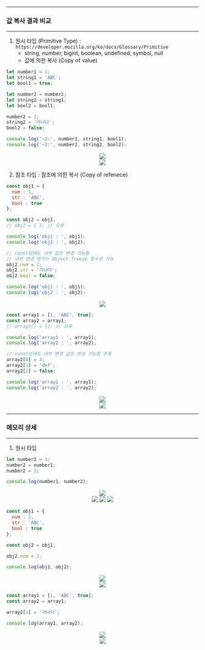 -----
### 값 복사 결과 비교
-----
1. 원시 타입 (Primitive Type) : ```https://developer.mozilla.org/ko/docs/Glossary/Primitive```
   - string, number, bigint, boolean, undefined, symbol, null
   - 값에 의한 복사 (Copy of value)
```js
let number1 = 1;
let string1 = 'ABC';
let bool1 = true;

let number2 = number1;
let string2 = string1;
let bool2 = bool1;

number2 = 2;
string2 = '가나다';
bool2 = false;

console.log('~1:', number1, string1, bool1);
console.log('~2:', number2, string2, bool2);
```
<div align="center">
<img src="https://github.com/sooyounghan/Web/assets/34672301/ab433769-593e-44f8-8fee-785171264748">
</div>

<div align="center">
<img src="https://github.com/sooyounghan/Web/assets/34672301/c97ac2a1-a95e-420d-980a-054f419c6ed3">
</div>


2. 참조 타입 : 참조에 의한 복사 (Copy of refenece)
```js
const obj1 = {
  num : 1,
  str : 'ABC',
  bool : true
};

const obj2 = obj1;
// obj2 = { }; // 오류

console.log('obj1 : ', obj1);
console.log('obj2 : ', obj2);

// const임에도 내부 값은 변경 가능함
// 내부 변경 방지는 Object.freeze 함수로 가능
obj2.num = 2;
obj2.str = '가나다';
obj2.bool = false;

console.log('obj1 : ', obj1);
console.log('obj2 : ', obj2);
```
<div align="center">
<img src="https://github.com/sooyounghan/Web/assets/34672301/ad5f5e87-a56d-4dad-ab71-213be9602ee5">
</div>

```js
const array1 = [1, 'ABC', true];
const array2 = array1;
// array2[] = []; // 오류

console.log('array1 : ', array1);
console.log('array2 : ', array2);

// const임에도 내부 변경 값은 변경 가능함 주목
array2[0] = 3;
array2[1] = 'def';
array2[2] = false;

console.log('array1 : ', array1);
console.log('array2 : ', array2);
```

<div align="center">
<img src="https://github.com/sooyounghan/Web/assets/34672301/e49fc268-2618-4046-a1e7-e75175bdf389">
</div>

<div align="center">
<img src="https://github.com/sooyounghan/Web/assets/34672301/11165fb7-9356-4e65-83cd-ed92598004ac">
</div>

-----
### 메모리 상세
-----
1. 원시 타입
```js
let number1 = 1;
number2 = number1;
number2 = 2;

console.log(number1, number2);
```
<div align="center">
<img src="https://github.com/sooyounghan/Web/assets/34672301/e97a6e5f-4dde-4dd2-9326-f7502af8bb50">
</div>

<div align="center">
<img src="https://github.com/sooyounghan/Web/assets/34672301/05e1b8f1-bf0d-4499-8730-f3ded2ca2bb7">
<img src="https://github.com/sooyounghan/Web/assets/34672301/e1cb778b-8f0d-4485-bd9b-d01dcb9c93ad">
<img src="https://github.com/sooyounghan/Web/assets/34672301/ea7b6c8c-fca4-4e1d-b3c5-a08e1646a2ac">
</div>

```js
const obj1 = {
  num : 1,
  str : 'ABC',
  bool : true
};

const obj2 = obj1;

obj2.num = 2;

console.log(obj1, obj2);
```

<div align="center">
<img src="https://github.com/sooyounghan/Web/assets/34672301/bbb1529d-c62b-4321-9b10-f86c2fda4eed">
</div>

<div align="center">
<img src="https://github.com/sooyounghan/Web/assets/34672301/1274e711-56ae-4e1f-a9c7-0fa24769d2a6">
</div>

```js
const array1 = [1, 'ABC', true];
const array2 = array1;

array2[1] = '가나다';

console.log(array1, array2);
```
<div align="center">
<img src="https://github.com/sooyounghan/Web/assets/34672301/f646059f-f917-417b-b70b-8cea379c9071">
</div>

<div align="center">
<img src="https://github.com/sooyounghan/Web/assets/34672301/9696eecd-323d-4962-811e-94148cb20381">
</div>
